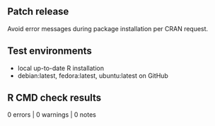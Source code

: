## Patch release
Avoid error messages during package installation per CRAN request.

## Test environments
- local up-to-date R installation
- debian:latest, fedora:latest, ubuntu:latest on GitHub

## R CMD check results
0 errors | 0 warnings | 0 notes

